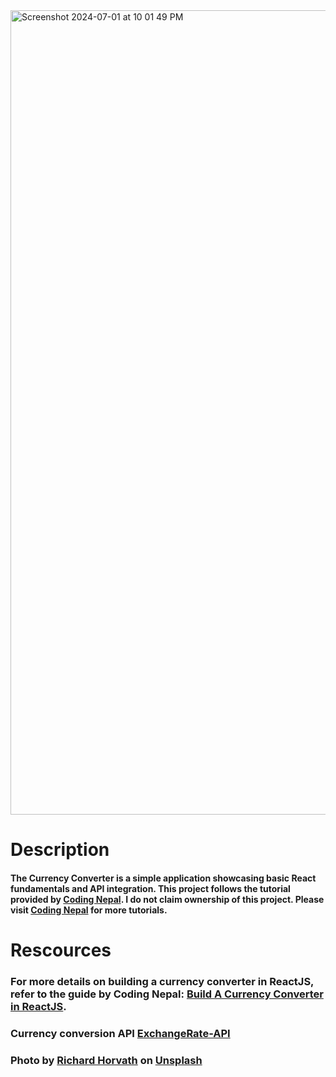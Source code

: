 <img width="1287" alt="Screenshot 2024-07-01 at 10 01 49 PM" src="https://github.com/imooon/currency-converter/assets/110244046/cb7a9de6-bc83-4ab2-84c7-4e124c975cd1">

# Description

#### The Currency Converter is a simple application showcasing basic React fundamentals and API integration. This project follows the tutorial provided by [Coding Nepal](https://www.codingnepalweb.com/). I do not claim ownership of this project. Please visit [Coding Nepal](https://www.codingnepalweb.com/) for more tutorials.

# Rescources

### For more details on building a currency converter in ReactJS, refer to the guide by Coding Nepal: [Build A Currency Converter in ReactJS](https://www.codingnepalweb.com/build-currency-converter-project-reactjs/).

### Currency conversion API [ExchangeRate-API](https://www.exchangerate-api.com/)

### Photo by <a href="https://unsplash.com/@ricvath?utm_content=creditCopyText&utm_medium=referral&utm_source=unsplash">Richard Horvath</a> on <a href="https://unsplash.com/photos/yellow-and-white-abstract-painting-_nWaeTF6qo0?utm_content=creditCopyText&utm_medium=referral&utm_source=unsplash">Unsplash</a>
  
